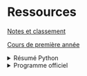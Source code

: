 # Ressources

[Notes et classement](https://fortierq-itc2-notes-grade-p12o3t.streamlit.app)

[Cours de première année](https://cpge-itc.github.io/itc1)

<details>
<summary>Résumé Python</summary>
<iframe src=https://mozilla.github.io/pdf.js/web/viewer.html?file=https://raw.githubusercontent.com/cpge-itc/itc1/main/files/1_Python/cours/resume_python.pdf#zoom=page-width&pagemode=none height=1000 width=100% allowfullscreen></iframe>
</details>

<details>
<summary>Programme officiel</summary>
<iframe src=https://mozilla.github.io/pdf.js/web/viewer.html?file=https://raw.githubusercontent.com/cpge-itc/itc2/main/files/0_python/python.pdf?token=GHSAT0AAAAAABX6XFRWYXFHKWW5O7OTWZXYYYJED7Q#zoom=page-width&pagemode=none height=1000 width=100% allowfullscreen></iframe>
</details>
